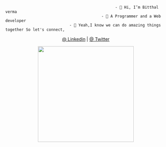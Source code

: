                                                     - 👋 Hi, I’m Bitthal verma
                                              - 👀 A Programmer and a Web developer
                                - 🌱 Yeah,I know we can do amazing things together So let's connect,
   <p align="center"><a href="https://www.linkedin.com/in/bitthal-verma-17383520a/"> @ Linkedin</a> | <a href="https://twitter.com/verma_bitthal">@ Twitter</a></p>
     <!-- <p align="center"><img align="right" alt="GIF of Me"       src="https://camo.githubusercontent.com/ce00948324d9e3916e58d7fbf02aefba981cc878b2f0bdd2465b10d32c4e986c/68747470733a2f2f6d656469612e67697068792e636f6d2f6d656469612f785541376264704c78516873535164796f672f67697068792e676966" style="max-width: 100%;"></p>--->
     <p align="center"><img src="https://github.com/bcoder4702/GIF/blob/main/bitthal_img.gif" width="300px" align="center" style="max-width: 100%;"></p>

<!--                                                       -->
<!---
bcoder4702/bcoder4702 is a ✨ special ✨ repository because its `README.md` (this file) appears on your GitHub profile.
You can click the Preview link to take a look at your changes.
--->
